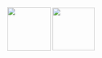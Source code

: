 <img align="center" height="100" src="https://github-readme-stats.vercel.app/api?username=emredv&show_icons=true&theme=compact" />
<img align="center" height="98" src="https://github-readme-stats.vercel.app/api/top-langs/?username=emredv&layout=compact&theme=compact" />
